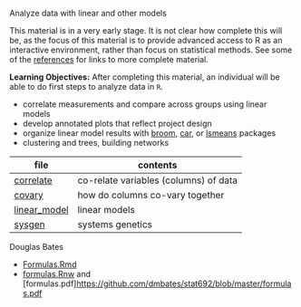 Analyze data with linear and other models

This material is in a very early stage. It is not clear how complete this will be,
as the focus of this material is to provide advanced access to R as an interactive
environment, rather than focus on statistical methods. See some of the
[references](../reference.md) for links to more complete material.

**Learning Objectives:** After completing this material, an individual will be able to
do first steps to analyze data in `R`.

- correlate measurements and compare across groups using linear models
- develop annotated plots that reflect project design
- organize linear model results with [broom](https://github.com/tidyverse/broom), [car](https://cran.r-project.org/web/packages/car/index.html), or [lsmeans](https://github.com/rvlenth/lsmeans) packages
- clustering and trees, building networks

file | contents
---- | --------
[correlate](correlate.Rmd) | co-relate variables (columns) of data
[covary](covary.Rmd) | how do columns co-vary together
[linear_model](linear_model.md) | linear models
[sysgen](sysgen.md) | systems genetics

Douglas Bates

- [Formulas.Rmd](https://github.com/dmbates/stat692/blob/master/Formulas.Rmd)
- [formulas.Rnw](https://github.com/dmbates/stat692/blob/master/formulas.Rnw) and [formulas.pdf]https://github.com/dmbates/stat692/blob/master/formulas.pdf
